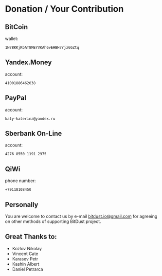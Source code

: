 ﻿
# Donation / Your Contribution


## BitCoin

wallet:

    1N78KKjKbAT8MEYVKAh6vEHBH7rjzGGZtq



## Yandex.Money

account: 
    
    41001886462038
    
    
## PayPal

account:

    katy-katerina@yandex.ru
    



## Sberbank On-Line

account:
    
    4276 8550 1191 2975 


    
## QiWi

phone number:

    +79118108450 

    
## Personally

You are welcome to contact us by e-mail
[bitdust.io@gmail.com](mailto:bitdust.io@gmail.com)
for agreeing on other methods of supporting BitDust project.


## Great Thanks to:

+ Kozlov Nikolay
+ Vincent Cate
+ Karasev Petr
+ Kashin Albert
+ Daniel Petrarca
    
    
    
    

